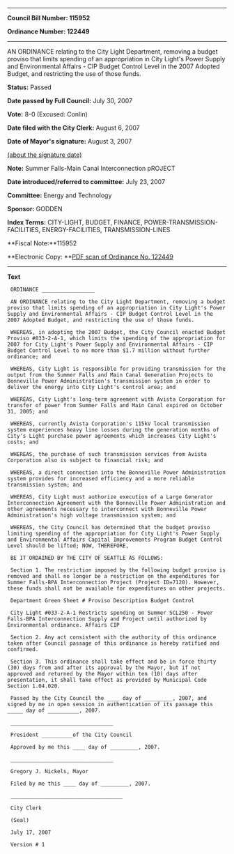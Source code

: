

********

**Council Bill Number: 115952**
   
**Ordinance Number: 122449**
********

 AN ORDINANCE relating to the City Light Department, removing a budget proviso that limits spending of an appropriation in City Light's Power Supply and Environmental Affairs - CIP Budget Control Level in the 2007 Adopted Budget, and restricting the use of those funds.

**Status:** Passed
   
**Date passed by Full Council:** July 30, 2007
   
**Vote:** 8-0 (Excused: Conlin)
   
**Date filed with the City Clerk:** August 6, 2007
   
**Date of Mayor's signature:** August 3, 2007
   
[(about the signature date)](/~public/approvaldate.htm)
   
   
**Note:** Summer Falls-Main Canal Interconnection pROJECT

   
**Date introduced/referred to committee:** July 23, 2007
   
**Committee:** Energy and Technology
   
**Sponsor:** GODDEN
   
   
**Index Terms:** CITY-LIGHT, BUDGET, FINANCE, POWER-TRANSMISSION-FACILITIES, ENERGY-FACILITIES, TRANSMISSION-LINES

**Fiscal Note:**115952

**Electronic Copy: **[PDF scan of Ordinance No. 122449](/~archives/Ordinances/Ord_122449.pdf)

********

**Text**
   
```
 ORDINANCE _________________

 AN ORDINANCE relating to the City Light Department, removing a budget proviso that limits spending of an appropriation in City Light's Power Supply and Environmental Affairs - CIP Budget Control Level in the 2007 Adopted Budget, and restricting the use of those funds.

 WHEREAS, in adopting the 2007 Budget, the City Council enacted Budget Proviso #033-2-A-1, which limits the spending of the appropriation for 2007 for City Light's Power Supply and Environmental Affairs - CIP Budget Control Level to no more than $1.7 million without further ordinance; and

 WHEREAS, City Light is responsible for providing transmission for the output from the Summer Falls and Main Canal Generation Projects to Bonneville Power Administration's transmission system in order to deliver the energy into City Light's control area; and

 WHEREAS, City Light's long-term agreement with Avista Corporation for transfer of power from Summer Falls and Main Canal expired on October 31, 2005; and

 WHEREAS, currently Avista Corporation's 115kV local transmission system experiences heavy line losses during the generation months of City's Light purchase power agreements which increases City Light's costs; and

 WHEREAS, the purchase of such transmission services from Avista Corporation also is subject to financial risk; and

 WHEREAS, a direct connection into the Bonneville Power Administration system provides for increased efficiency and a more reliable transmission system; and

 WHEREAS, City Light must authorize execution of a Large Generator Interconnection Agreement with the Bonneville Power Administration and other agreements necessary to interconnect with Bonneville Power Administration's high voltage transmission system; and

 WHEREAS, the City Council has determined that the budget proviso limiting spending of the appropriation for City Light's Power Supply and Environmental Affairs Capital Improvements Program Budget Control Level should be lifted; NOW, THEREFORE,

 BE IT ORDAINED BY THE CITY OF SEATTLE AS FOLLOWS:

 Section 1. The restriction imposed by the following budget proviso is removed and shall no longer be a restriction on the expenditures for Summer Falls-BPA Interconnection Project (Project ID=7120). However, these funds shall not be available for expenditures on other projects.

 Department Green Sheet # Proviso Description Budget Control

 City Light #033-2-A-1 Restricts spending on Summer SCL250 - Power Falls-BPA Interconnection Supply and Project until authorized by Environmental ordinance. Affairs CIP

 Section 2. Any act consistent with the authority of this ordinance taken after Council passage of this ordinance is hereby ratified and confirmed.

 Section 3. This ordinance shall take effect and be in force thirty (30) days from and after its approval by the Mayor, but if not approved and returned by the Mayor within ten (10) days after presentation, it shall take effect as provided by Municipal Code Section 1.04.020.

 Passed by the City Council the ____ day of _________, 2007, and signed by me in open session in authentication of its passage this _____ day of __________, 2007.

 _________________________________

 President __________of the City Council

 Approved by me this ____ day of _________, 2007.

 _________________________________

 Gregory J. Nickels, Mayor

 Filed by me this ____ day of _________, 2007.

 ____________________________________

 City Clerk

 (Seal)

 July 17, 2007

 Version # 1

```
